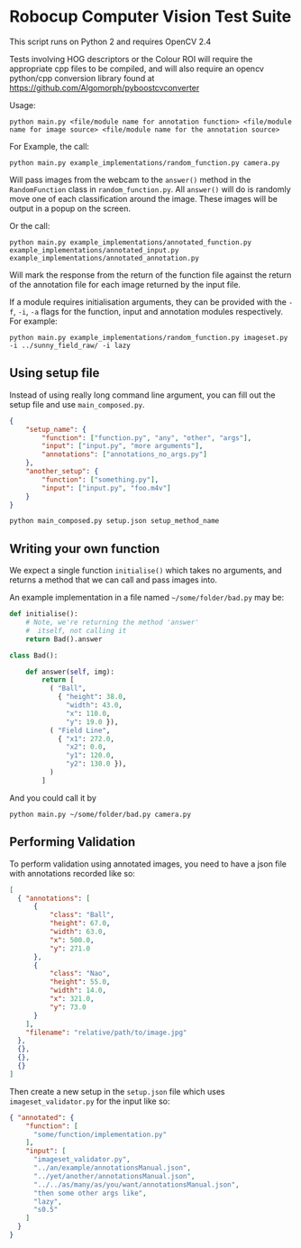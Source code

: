 # Robocup Computer Vision Test Suite

This script runs on Python 2 and requires OpenCV 2.4

Tests involving HOG descriptors or the Colour ROI will require the appropriate cpp files to be compiled, and will also require an opencv python/cpp conversion library found at https://github.com/Algomorph/pyboostcvconverter

Usage:

```
python main.py <file/module name for annotation function> <file/module name for image source> <file/module name for the annotation source>
```

For Example, the call:

```
python main.py example_implementations/random_function.py camera.py
```

Will pass images from the webcam to the `answer()` method in the `RandomFunction` class in `random_function.py`. All `answer()` will do is randomly move one of each classification around the image. These images will be output in a popup on the screen.

Or the call:

```
python main.py example_implementations/annotated_function.py example_implementations/annotated_input.py example_implementations/annotated_annotation.py
```

Will mark the response from the return of the function file against the return of the annotation file for each image returned by the input file.

If a module requires initialisation arguments, they can be provided with the `-f`, `-i`, `-a` flags for the function, input and annotation modules respectively. For example:

```
python main.py example_implementations/random_function.py imageset.py -i ../sunny_field_raw/ -i lazy
```

## Using setup file

Instead of using really long command line argument, you can fill out the setup file and use `main_composed.py`.

```json
{
    "setup_name": {
        "function": ["function.py", "any", "other", "args"],
        "input": ["input.py", "more arguments"],
        "annotations": ["annotations_no_args.py"]
    },
    "another_setup": {
        "function": ["something.py"],
        "input": ["input.py", "foo.m4v"]
    }
}
```

```
python main_composed.py setup.json setup_method_name
```

## Writing your own function

We expect a single function `initialise()` which takes no arguments, and returns a method that we can call and pass images into.

An example implementation in a file named `~/some/folder/bad.py` may be:

```python
def initialise():
    # Note, we're returning the method 'answer'
    #  itself, not calling it
    return Bad().answer

class Bad():

    def answer(self, img):
        return [
          ( "Ball",
            { "height": 38.0,
              "width": 43.0,
              "x": 110.0,
              "y": 19.0 }),
          ( "Field Line",
            { "x1": 272.0,
              "x2": 0.0,
              "y1": 120.0,
              "y2": 130.0 }),
          )
        ]
```

And you could call it by

```
python main.py ~/some/folder/bad.py camera.py
```

## Performing Validation

To perform validation using annotated images, you need to have a json file with annotations recorded like so:

```json
[
  { "annotations": [
      {
          "class": "Ball",
          "height": 67.0,
          "width": 63.0,
          "x": 500.0,
          "y": 271.0
      },
      {
          "class": "Nao",
          "height": 55.0,
          "width": 14.0,
          "x": 321.0,
          "y": 73.0
      }
    ],
    "filename": "relative/path/to/image.jpg"
  },
  {},
  {},
  {}
]
```

Then create a new setup in the `setup.json` file which uses `imageset_validator.py` for the input like so:

```json
{ "annotated": {
    "function": [
      "some/function/implementation.py"
    ],
    "input": [
      "imageset_validator.py",
      "../an/example/annotationsManual.json",
      "../yet/another/annotationsManual.json",
      "../../as/many/as/you/want/annotationsManual.json",
      "then some other args like",
      "lazy",
      "s0.5"
    ]
  }
}
```
